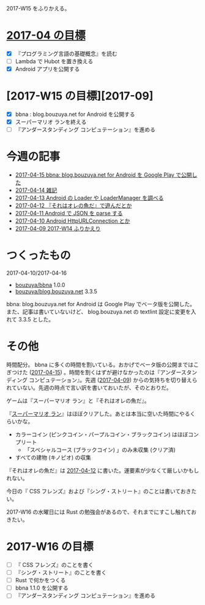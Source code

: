2017-W15 をふりかえる。

# [2017-04 の目標][2017-03-31]

- [x] 『プログラミング言語の基礎概念』を読む
- [ ] Lambda で Hubot を置き換える
- [x] Android アプリを公開する

# [2017-W15 の目標][2017-09]

- [x] bbna : blog.bouzuya.net for Android を公開する
- [x] スーパーマリオ ランを終える
- [ ] 『アンダースタンディング コンピュテーション』を進める

# 今週の記事

- [2017-04-15 bbna: blog.bouzuya.net for Android を Google Play で公開した][2017-04-15]
- [2017-04-14 雑記][2017-04-14]
- [2017-04-13 Android の Loader や LoaderManager を調べる][2017-04-13]
- [2017-04-12 『それはオレの魚だ』で遊んだとか][2017-04-12]
- [2017-04-11 Android で JSON を parse する][2017-04-11]
- [2017-04-10 Android HttpURLConnection とか][2017-04-10]
- [2017-04-09 2017-W14 ふりかえり][2017-04-09]

# つくったもの

2017-04-10/2017-04-16

- [bouzuya/bbna][] 1.0.0
- [bouzuya/blog.bouzuya.net][] 3.3.5

bbna: blog.bouzuya.net for Android は Google Play でベータ版を公開した。また、記事は書いていないけど、 blog.bouzuya.net の textlint 設定に変更を入れて 3.3.5 とした。

# その他

時間配分。 bbna に多くの時間を割いている。おかげでベータ版の公開まではこぎつけた ([2017-04-15][]) 。時間を割くはずが避けなかったのは『アンダースタンディング コンピュテーション』。先週 ([2017-04-09][]) からの気持ちを切り替えられていない。先週の時点で言い訳を書いておいたが、そのとおりだ。

ゲームは『スーパーマリオ ラン』と『それはオレの魚だ』。

『[スーパーマリオ ラン](https://supermariorun.com/ja/)』はほぼクリアした。あとは本当に空いた時間にやるくらいかな。

- カラーコイン (ピンクコイン・パープルコイン・ブラックコイン) はほぼコンプリート
  - 「スペシャルコース (ブラックコイン) 」のみ未収集 (クリア済)
- すべての建物 (キノピオ) の収集

『それはオレの魚だ』は [2017-04-12][] に書いた。運要素が少なくて厳しいかもしれない。

今日の『 CSS フレンズ』および『シング・ストリート』のことは書いておきたい。

2017-W16 の水曜日には Rust の勉強会があるので、それまでにすこし触れておきたい。

# 2017-W16 の目標

- [ ] 『 CSS フレンズ』のことを書く
- [ ] 『シング・ストリート』のことを書く
- [ ] Rust で何かをつくる
- [ ] bbna 1.1.0 を公開する
- [ ] 『アンダースタンディング コンピュテーション』を進める

[2017-03-31]: http://blog.bouzuya.net/2017/03/31/
[2017-04-09]: http://blog.bouzuya.net/2017/04/09/
[2017-04-10]: http://blog.bouzuya.net/2017/04/10/
[2017-04-11]: http://blog.bouzuya.net/2017/04/11/
[2017-04-12]: http://blog.bouzuya.net/2017/04/12/
[2017-04-13]: http://blog.bouzuya.net/2017/04/13/
[2017-04-14]: http://blog.bouzuya.net/2017/04/14/
[2017-04-15]: http://blog.bouzuya.net/2017/04/15/
[bouzuya/bbna]: https://github.com/bouzuya/bbna
[bouzuya/blog.bouzuya.net]: https://github.com/bouzuya/blog.bouzuya.net
